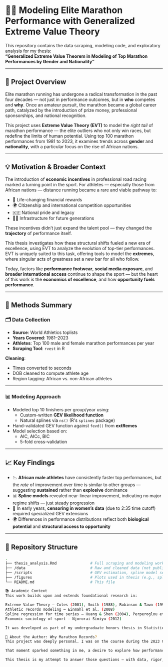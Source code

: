 # 🏃‍♀️ Modeling Elite Marathon Performance with Generalized Extreme Value Theory

This repository contains the data scraping, modeling code, and exploratory analysis for my thesis:  
**“Generalized Extreme Value Theorem in Modeling of Top Marathon Performances by Gender and Nationality”**

---

## 📌 Project Overview

Elite marathon running has undergone a radical transformation in the past four decades — not just in performance outcomes, but in **who** competes and **why**. Once an amateur pursuit, the marathon became a global career path, catalyzed by the introduction of prize money, professional sponsorships, and national recognition.

This project uses **Extreme Value Theory (EVT)** to model the *right tail* of marathon performance — the elite outliers who not only win races, but redefine the limits of human potential. Using top 100 marathon performances from 1981 to 2023, it examines trends across **gender** and **nationality**, with a particular focus on the rise of African nations.

---

## 💡 Motivation & Broader Context

The introduction of **economic incentives** in professional road racing marked a turning point in the sport. For athletes — especially those from African nations — distance running became a rare and viable pathway to:

- 🏅 Life-changing financial rewards  
- 🌍 Citizenship and international competition opportunities  
- 🇰🇪 National pride and legacy  
- 🏃‍♂️ Infrastructure for future generations  

These incentives didn’t just expand the talent pool — they changed the **trajectory** of performance itself.

This thesis investigates how these structural shifts fueled a new era of excellence, using EVT to analyze the evolution of top-tier performances. EVT is uniquely suited to this task, offering tools to model the **extremes**, where singular acts of greatness set a new bar for all who follow.

Today, factors like **performance footwear**, **social media exposure**, and **broader international access** continue to shape the sport — but the heart of this work is the **economics of excellence**, and how **opportunity fuels performance**.

---

## 🔬 Methods Summary

### 🗂 Data Collection

- **Source**: World Athletics toplists  
- **Years Covered**: 1981–2023  
- **Athletes**: Top 100 male and female marathon performances per year  
- **Scraping Tool**: `rvest` in R  

**Cleaning**:  
- Times converted to seconds  
- DOB cleaned to compute athlete age  
- Region tagging: African vs. non-African athletes  

---

### 📊 Modeling Approach

- Modeled top 10 finishers per group/year using:
  - Custom-written **GEV likelihood function**
  - Natural splines via `ns()` (R's `splines` package)
- Hand-validated GEV function against `fevd()` from **extRemes**
- Model selection based on:
  - AIC, AICc, BIC
  - 5-fold cross-validation

---

## 📈 Key Findings

- 📉 **African male athletes** have consistently faster top performances, but the *rate* of improvement over time is similar to other groups — suggesting **sustained** rather than **explosive** dominance  
- 📊 **Spline models** revealed near-linear improvement, indicating no major regime shifts — just steady progression  
- 🧮 In early years, **censoring in women’s data** (due to 2:35 time cutoff) required specialized GEV extensions  
- 🌍 Differences in performance distributions reflect both **biological potential** and **structural access to opportunity**  

---

## 📁 Repository Structure

```bash
.
├── thesis_analysis.Rmd               # Full scraping and modeling workflow
├── /data                             # Raw and cleaned data (not public)
├── /scripts                          # GEV estimation, spline model setup
├── /figures                          # Plots used in thesis (e.g., spline fits, spread)
└── README.md                         # This file

📚 Academic Context
This work builds upon and extends foundational research in:

Extreme Value Theory — Coles (2001), Smith (1988), Robinson & Tawn (1995)
Athletic records modeling — Einmahl et al. (2008)
Spline regression for time series — Huang & Shen (2004), Perperoglou et al. (2019)
Economic sociology of sport — Njororai Simiyu (2012)

It was developed as part of my undergraduate honors thesis in Statistics and Analytics.

🧠 About the Author: Why Marathon Records?
This project was deeply personal. I was on the course during the 2023 Chicago Marathon when Kelvin Kiptum broke the world record, running faster than any human in history. I was at mile 16, far, far behind, when the crowd roared. I got chills realizing that I was quite literally following the same path where history had just been made.

That moment sparked something in me, a desire to explore how performances like that happen, and what makes greatness possible.

This thesis is my attempt to answer those questions — with data, rigor, and heart.
